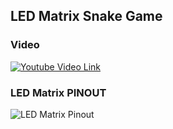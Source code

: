## LED Matrix Snake Game
### Video
[![Youtube Video Link](https://img.youtube.com/vi/Z-m7jdfTLvc/0.jpg)](https://www.youtube.com/watch?v=Z-m7jdfTLvc)

### LED Matrix PINOUT
![LED Matrix Pinout](https://github.com/khanasif786/led_mat_snake/blob/main/images/led_matrix_pinout.jpg?raw=true)
